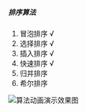 ##### 排序算法
1. 冒泡排序 √
2. 选择排序 √
3. 插入排序 √
4. 快速排序 √
5. 归并排序
6. 希尔排序

![算法动画演示效果图](https://oss.haokur.com/github/sort.gif)
